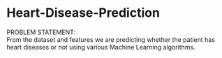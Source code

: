 # Heart-Disease-Prediction

PROBLEM STATEMENT:<br>
From the dataset and features we are predicting whether the patient has heart diseases or not using various Machine Learning algorithms.
